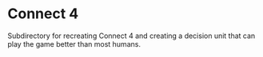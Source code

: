 # Connect 4
Subdirectory for recreating Connect 4 and creating a decision unit that can play the game better than most humans.
